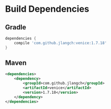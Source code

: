# Build Dependencies


## Gradle

```groovy
dependencies {
    compile 'com.github.jlangch:venice:1.7.18'
}
```

## Maven

```xml
<dependencies>
    <dependency>
        <groupId>com.github.jlangch</groupId>
        <artifactId>venice</artifactId>
        <version>1.7.18</version>
    </dependency>
</dependencies>
```
